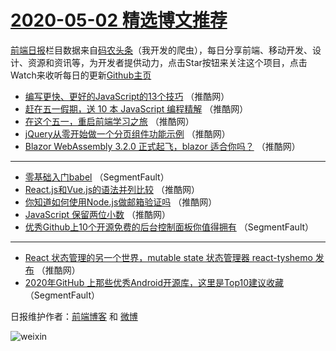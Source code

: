 # [2020-05-02 精选博文推荐](http://hao.caibaojian.com/date/2020/05/02)

[前端日报](http://caibaojian.com/c/news)栏目数据来自[码农头条](http://hao.caibaojian.com/)（我开发的爬虫），每日分享前端、移动开发、设计、资源和资讯等，为开发者提供动力，点击Star按钮来关注这个项目，点击Watch来收听每日的更新[Github主页](https://github.com/kujian/frontendDaily)
* [编写更快、更好的JavaScript的13个技巧](http://hao.caibaojian.com/141727.html) （推酷网）
* [赶在五一假期，送 10 本 JavaScript 编程精解](http://hao.caibaojian.com/141728.html) （推酷网）
* [在这个五一，重启前端学习之旅](http://hao.caibaojian.com/141729.html) （推酷网）
* [jQuery从零开始做一个分页组件功能示例](http://hao.caibaojian.com/141730.html) （推酷网）
* [Blazor WebAssembly 3.2.0 正式起飞，blazor 适合你吗？](http://hao.caibaojian.com/141733.html) （推酷网）

***
* [零基础入门babel](http://hao.caibaojian.com/141726.html) （SegmentFault）
* [React.js和Vue.js的语法并列比较](http://hao.caibaojian.com/141731.html) （推酷网）
* [你知道如何使用Node.js做邮箱验证吗](http://hao.caibaojian.com/141732.html) （推酷网）
* [JavaScript 保留两位小数](http://hao.caibaojian.com/141734.html) （推酷网）
* [优秀Github上10个开源免费的后台控制面板你值得拥有](http://hao.caibaojian.com/141724.html) （SegmentFault）

***
* [React 状态管理的另一个世界，mutable state 状态管理器 react-tyshemo 发布](http://hao.caibaojian.com/141735.html) （推酷网）
* [2020年GitHub 上那些优秀Android开源库，这里是Top10建议收藏](http://hao.caibaojian.com/141725.html) （SegmentFault）

日报维护作者：[前端博客](http://caibaojian.com/) 和 [微博](http://caibaojian.com/go/weibo)

![weixin](https://user-images.githubusercontent.com/3055447/38468989-651132ac-3b80-11e8-8e6b-15122322a9d7.png)